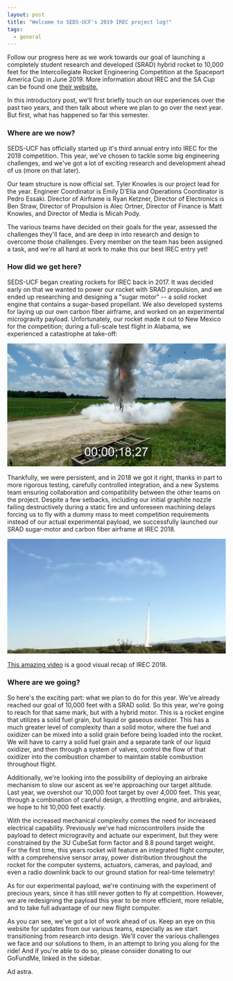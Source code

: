 ```yaml
---
layout: post
title: "Welcome to SEDS-UCF's 2019 IREC project log!"
tags:
  - general
---
```


Follow our progress here as we work towards our goal of launching a completely student research and developed (SRAD) hybrid rocket to 10,000 feet for the Intercollegiate Rocket Engineering Competition at the Spaceport America Cup in June 2019. More information about IREC and the SA Cup can be found one [their website.](http://www.soundingrocket.org/sa-cup-home.html)

In this introductory post, we'll first briefly touch on our experiences over the past two years, and then talk about where we plan to go over the next year. But first, what has happened so far this semester.

<!--more-->

### Where are we now?
SEDS-UCF has officially started up it's third annual entry into IREC for the 2019 competition. This year, we've chosen to tackle some big engineering challenges, and we've got a lot of exciting research and development ahead of us (more on that later).

Our team structure is now official set. Tyler Knowles is our project lead for the year. Engineer Coordinator is Emily D'Elia and Operations Coordinator is Pedro Essaki. Director of Airframe is Ryan Ketzner, Director of Electronics is Ben Straw, Director of Propulsion is Alec Ortner, Director of Finance is Matt Knowles, and Director of Media is Micah Pody.

The various teams have decided on their goals for the year, assessed the challenges they'll face, and are deep in into research and design to overcome those challenges. Every member on the team has been assigned a task, and we're all hard at work to make this our best IREC entry yet!

### How did we get here?
SEDS-UCF began creating rockets for IREC back in 2017. It was decided early on that we wanted to power our rocket with SRAD propulsion, and we ended up researching and designing a "sugar motor" -- a solid rocket engine that contains a sugar-based propellant. We also developed systems for laying up our own carbon fiber airframe, and worked on an experimental microgravity payload. Unfortunately, our rocket made it out to New Mexico for the competition; during a full-scale test flight in Alabama, we experienced a catastrophe at take-off:

![2017 CATO](/assets/images/2017/cato.jpg)

Thankfully, we were persistent, and in 2018 we got it right, thanks in part to more rigorous testing, carefully controlled integration, and a new Systems team ensuring collaboration and compatibility between the other teams on the project. Despite a few setbacks, including our initial graphite nozzle failing destructively during a static fire and unforeseen machining delays forcing us to fly with a dummy mass to meet competition requirements instead of our actual experimental payload, we successfully launched our SRAD sugar-motor and carbon fiber airframe at IREC 2018.

![IREC 2018 Launch](/assets/images/2018/irec_launch.png)

[This amazing video](https://www.youtube.com/watch?v=K9FZL5dgmfg) is a good visual recap of IREC 2018.

### Where are we going?
So here's the exciting part: what we plan to do for this year. We've already reached our goal of 10,000 feet with a SRAD solid. So this year, we're going to reach for that same mark, but with a hybrid motor. This is a rocket engine that utilizes a solid fuel grain, but liquid or gaseous oxidizer. This has a much greater level of complexity than a solid motor, where the fuel and oxidizer can be mixed into a solid grain before being loaded into the rocket. We will have to carry a solid fuel grain and a separate tank of our liquid oxidizer, and then through a system of valves, control the flow of that oxidizer into the combustion chamber to maintain stable combustion throughout flight.

Additionally, we're looking into the possibility of deploying an airbrake mechanism to slow our ascent as we're approaching our target altitude. Last year, we overshot our 10,000 foot target by over 4,000 feet. This year, through a combination of careful design, a throttling engine, and airbrakes, we hope to hit 10,000 feet exactly.

With the increased mechanical complexity comes the need for increased electrical capability. Previously we've had microcontrollers inside the payload to detect microgravity and actuate our experiment, but they were constrained by the 3U CubeSat form factor and 8.8 pound target weight. For the first time, this years rocket will feature an integrated flight computer, with a comprehensive sensor array, power distribution throughout the rocket for the computer systems, actuators, cameras, and payload, and even a radio downlink back to our ground station for real-time telemetry!

As for our experimental payload, we're continuing with the experiment of precious years, since it has still never gotten to fly at competition. However, we are redesigning the payload this year to be more efficient, more reliable, and to take full advantage of our new flight computer.

As you can see, we've got a lot of work ahead of us. Keep an eye on this website for updates from our various teams, especially as we start transitioning from research into design. We'll cover the various challenges we face and our solutions to them, in an attempt to bring you along for the ride! And if you're able to do so, please consider donating to our GoFundMe, linked in the sidebar.

Ad astra.
